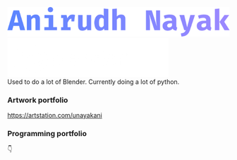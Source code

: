 ![Name](name.png)
<br>
![Software](software.png)
<br>
Used to do a lot of Blender. Currently doing a lot of python.
### Artwork portfolio
https://artstation.com/unayakani
### Programming portfolio
👇
